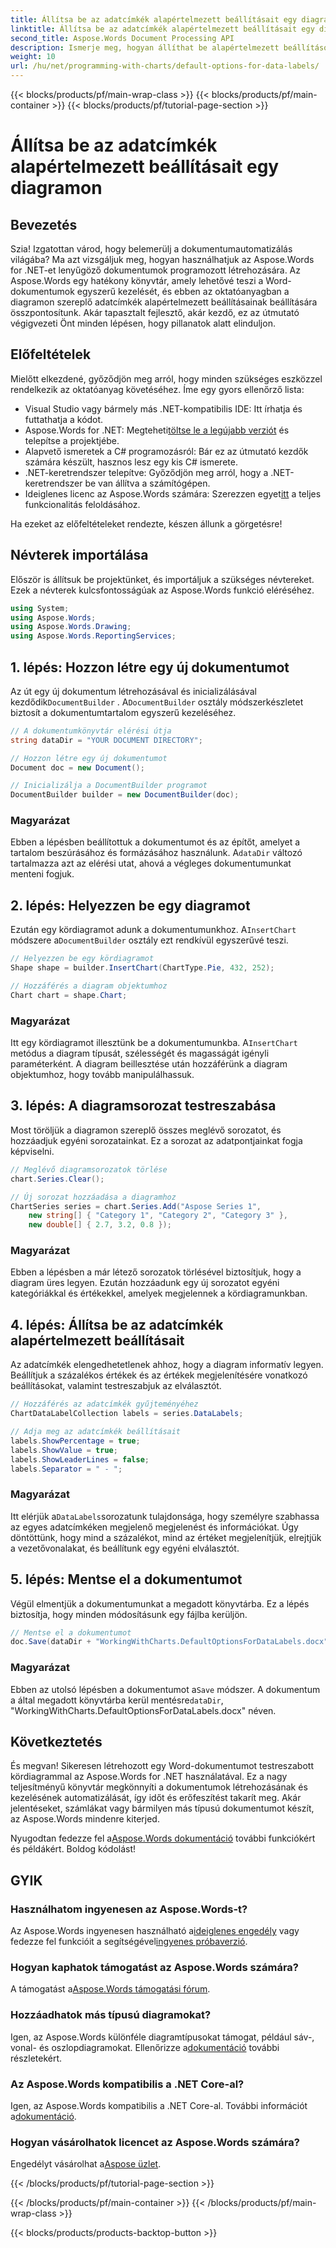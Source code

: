 ```yaml
---
title: Állítsa be az adatcímkék alapértelmezett beállításait egy diagramon
linktitle: Állítsa be az adatcímkék alapértelmezett beállításait egy diagramon
second_title: Aspose.Words Document Processing API
description: Ismerje meg, hogyan állíthat be alapértelmezett beállításokat a diagramok adatcímkéihez az Aspose.Words for .NET használatával. Kövesse lépésenkénti útmutatónkat a diagramok egyszerű létrehozásához és testreszabásához.
weight: 10
url: /hu/net/programming-with-charts/default-options-for-data-labels/
---
```


{{< blocks/products/pf/main-wrap-class >}}
{{< blocks/products/pf/main-container >}}
{{< blocks/products/pf/tutorial-page-section >}}

# Állítsa be az adatcímkék alapértelmezett beállításait egy diagramon

## Bevezetés

Szia! Izgatottan várod, hogy belemerülj a dokumentumautomatizálás világába? Ma azt vizsgáljuk meg, hogyan használhatjuk az Aspose.Words for .NET-et lenyűgöző dokumentumok programozott létrehozására. Az Aspose.Words egy hatékony könyvtár, amely lehetővé teszi a Word-dokumentumok egyszerű kezelését, és ebben az oktatóanyagban a diagramon szereplő adatcímkék alapértelmezett beállításainak beállítására összpontosítunk. Akár tapasztalt fejlesztő, akár kezdő, ez az útmutató végigvezeti Önt minden lépésen, hogy pillanatok alatt elinduljon.

## Előfeltételek

Mielőtt elkezdené, győződjön meg arról, hogy minden szükséges eszközzel rendelkezik az oktatóanyag követéséhez. Íme egy gyors ellenőrző lista:

- Visual Studio vagy bármely más .NET-kompatibilis IDE: Itt írhatja és futtathatja a kódot.
-  Aspose.Words for .NET: Megteheti[töltse le a legújabb verziót](https://releases.aspose.com/words/net/) és telepítse a projektjébe.
- Alapvető ismeretek a C# programozásról: Bár ez az útmutató kezdők számára készült, hasznos lesz egy kis C# ismerete.
- .NET-keretrendszer telepítve: Győződjön meg arról, hogy a .NET-keretrendszer be van állítva a számítógépen.
-  Ideiglenes licenc az Aspose.Words számára: Szerezzen egyet[itt](https://purchase.aspose.com/temporary-license/) a teljes funkcionalitás feloldásához.

Ha ezeket az előfeltételeket rendezte, készen állunk a görgetésre!

## Névterek importálása

Először is állítsuk be projektünket, és importáljuk a szükséges névtereket. Ezek a névterek kulcsfontosságúak az Aspose.Words funkció eléréséhez.

```csharp
using System;
using Aspose.Words;
using Aspose.Words.Drawing;
using Aspose.Words.ReportingServices;
```

## 1. lépés: Hozzon létre egy új dokumentumot


 Az út egy új dokumentum létrehozásával és inicializálásával kezdődik`DocumentBuilder` . A`DocumentBuilder` osztály módszerkészletet biztosít a dokumentumtartalom egyszerű kezeléséhez.

```csharp
// A dokumentumkönyvtár elérési útja
string dataDir = "YOUR DOCUMENT DIRECTORY";

// Hozzon létre egy új dokumentumot
Document doc = new Document();

// Inicializálja a DocumentBuilder programot
DocumentBuilder builder = new DocumentBuilder(doc);
```

### Magyarázat

 Ebben a lépésben beállítottuk a dokumentumot és az építőt, amelyet a tartalom beszúrásához és formázásához használunk. A`dataDir` változó tartalmazza azt az elérési utat, ahová a végleges dokumentumunkat menteni fogjuk.

## 2. lépés: Helyezzen be egy diagramot

 Ezután egy kördiagramot adunk a dokumentumunkhoz. A`InsertChart` módszere a`DocumentBuilder` osztály ezt rendkívül egyszerűvé teszi.

```csharp
// Helyezzen be egy kördiagramot
Shape shape = builder.InsertChart(ChartType.Pie, 432, 252);

// Hozzáférés a diagram objektumhoz
Chart chart = shape.Chart;
```

### Magyarázat

Itt egy kördiagramot illesztünk be a dokumentumunkba. A`InsertChart` metódus a diagram típusát, szélességét és magasságát igényli paraméterként. A diagram beillesztése után hozzáférünk a diagram objektumhoz, hogy tovább manipulálhassuk.

## 3. lépés: A diagramsorozat testreszabása

Most töröljük a diagramon szereplő összes meglévő sorozatot, és hozzáadjuk egyéni sorozatainkat. Ez a sorozat az adatpontjainkat fogja képviselni.

```csharp
// Meglévő diagramsorozatok törlése
chart.Series.Clear();

// Új sorozat hozzáadása a diagramhoz
ChartSeries series = chart.Series.Add("Aspose Series 1",
    new string[] { "Category 1", "Category 2", "Category 3" },
    new double[] { 2.7, 3.2, 0.8 });
```

### Magyarázat

Ebben a lépésben a már létező sorozatok törlésével biztosítjuk, hogy a diagram üres legyen. Ezután hozzáadunk egy új sorozatot egyéni kategóriákkal és értékekkel, amelyek megjelennek a kördiagramunkban.

## 4. lépés: Állítsa be az adatcímkék alapértelmezett beállításait

Az adatcímkék elengedhetetlenek ahhoz, hogy a diagram informatív legyen. Beállítjuk a százalékos értékek és az értékek megjelenítésére vonatkozó beállításokat, valamint testreszabjuk az elválasztót.

```csharp
// Hozzáférés az adatcímkék gyűjteményéhez
ChartDataLabelCollection labels = series.DataLabels;

// Adja meg az adatcímkék beállításait
labels.ShowPercentage = true;
labels.ShowValue = true;
labels.ShowLeaderLines = false;
labels.Separator = " - ";
```

### Magyarázat

 Itt elérjük a`DataLabels`sorozatunk tulajdonsága, hogy személyre szabhassa az egyes adatcímkéken megjelenő megjelenést és információkat. Úgy döntöttünk, hogy mind a százalékot, mind az értéket megjelenítjük, elrejtjük a vezetővonalakat, és beállítunk egy egyéni elválasztót.

## 5. lépés: Mentse el a dokumentumot

Végül elmentjük a dokumentumunkat a megadott könyvtárba. Ez a lépés biztosítja, hogy minden módosításunk egy fájlba kerüljön.

```csharp
// Mentse el a dokumentumot
doc.Save(dataDir + "WorkingWithCharts.DefaultOptionsForDataLabels.docx");
```

### Magyarázat

 Ebben az utolsó lépésben a dokumentumot a`Save` módszer. A dokumentum a által megadott könyvtárba kerül mentésre`dataDir`, "WorkingWithCharts.DefaultOptionsForDataLabels.docx" néven.

## Következtetés

És megvan! Sikeresen létrehozott egy Word-dokumentumot testreszabott kördiagrammal az Aspose.Words for .NET használatával. Ez a nagy teljesítményű könyvtár megkönnyíti a dokumentumok létrehozásának és kezelésének automatizálását, így időt és erőfeszítést takarít meg. Akár jelentéseket, számlákat vagy bármilyen más típusú dokumentumot készít, az Aspose.Words mindenre kiterjed.

 Nyugodtan fedezze fel a[Aspose.Words dokumentáció](https://reference.aspose.com/words/net/) további funkciókért és példákért. Boldog kódolást!

## GYIK

### Használhatom ingyenesen az Aspose.Words-t?
Az Aspose.Words ingyenesen használható a[ideiglenes engedély](https://purchase.aspose.com/temporary-license/) vagy fedezze fel funkcióit a segítségével[ingyenes próbaverzió](https://releases.aspose.com/).

### Hogyan kaphatok támogatást az Aspose.Words számára?
 A támogatást a[Aspose.Words támogatási fórum](https://forum.aspose.com/c/words/8).

### Hozzáadhatok más típusú diagramokat?
 Igen, az Aspose.Words különféle diagramtípusokat támogat, például sáv-, vonal- és oszlopdiagramokat. Ellenőrizze a[dokumentáció](https://reference.aspose.com/words/net/) további részletekért.

### Az Aspose.Words kompatibilis a .NET Core-al?
 Igen, az Aspose.Words kompatibilis a .NET Core-al. További információt a[dokumentáció](https://reference.aspose.com/words/net/).

### Hogyan vásárolhatok licencet az Aspose.Words számára?
 Engedélyt vásárolhat a[Aspose üzlet](https://purchase.aspose.com/buy).


{{< /blocks/products/pf/tutorial-page-section >}}

{{< /blocks/products/pf/main-container >}}
{{< /blocks/products/pf/main-wrap-class >}}

{{< blocks/products/products-backtop-button >}}
